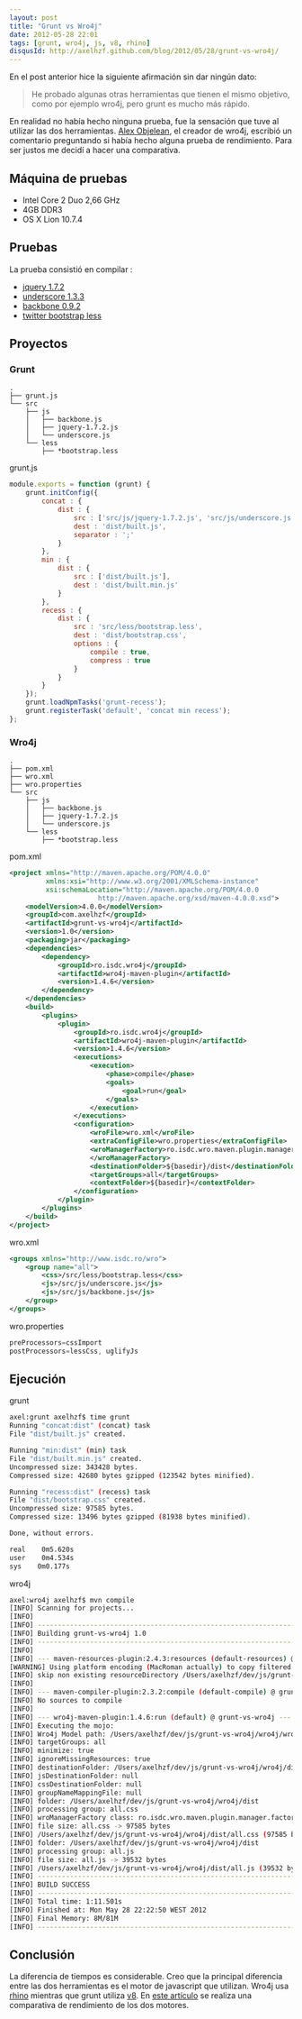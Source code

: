 ```yaml
---
layout: post
title: "Grunt vs Wro4j"
date: 2012-05-28 22:01
tags: [grunt, wro4j, js, v8, rhino]
disqusId: http://axelhzf.github.com/blog/2012/05/28/grunt-vs-wro4j/
---
```


En el post anterior hice la siguiente afirmación sin dar ningún dato:


> He probado algunas otras herramientas que tienen el mismo objetivo, como por ejemplo wro4j, pero grunt es mucho más rápido.
    
En realidad no había hecho ninguna prueba, fue la sensación que tuve al utilizar las dos herramientas. [Alex Objelean](http://www.twitter.com/alexobjelean), el creador de wro4j, escribió un comentario preguntando si había hecho alguna prueba de rendimiento. Para ser justos me decidí a hacer una comparativa.

## Máquina de pruebas

* Intel Core 2 Duo 2,66 GHz
* 4GB DDR3
* OS X Lion 10.7.4

## Pruebas

La prueba consistió en compilar :

* [jquery 1.7.2](http://code.jquery.com/jquery-1.7.2.js)
* [underscore 1.3.3](http://underscorejs.org/underscore.js)
* [backbone 0.9.2](http://backbonejs.org/backbone.js)
* [twitter bootstrap less](https://github.com/twitter/bootstrap/tree/master/less)

## Proyectos

### Grunt

    .
    ├── grunt.js
    └── src
        ├── js
        │   ├── backbone.js
        │   ├── jquery-1.7.2.js
        │   └── underscore.js
        └── less
            ├── *bootstrap.less


grunt.js

```javascript
module.exports = function (grunt) {
    grunt.initConfig({
        concat : {
            dist : {
                src : ['src/js/jquery-1.7.2.js', 'src/js/underscore.js', 'src/js/backbone.js'],
                dest : 'dist/built.js',
                separator : ';'
            }
        },
        min : {
            dist : {
                src : ['dist/built.js'],
                dest : 'dist/built.min.js'
            }
        },
        recess : {
            dist : {
                src : 'src/less/bootstrap.less',
                dest : 'dist/bootstrap.css',
                options : {
                    compile : true,
                    compress : true
                }
            }
        }
    });
    grunt.loadNpmTasks('grunt-recess');
    grunt.registerTask('default', 'concat min recess');
};
```

### Wro4j

    .
    ├── pom.xml
    ├── wro.xml
    ├── wro.properties
    └── src
        ├── js
        │   ├── backbone.js
        │   ├── jquery-1.7.2.js
        │   └── underscore.js
        └── less
            ├── *bootstrap.less


pom.xml
```xml
<project xmlns="http://maven.apache.org/POM/4.0.0"
         xmlns:xsi="http://www.w3.org/2001/XMLSchema-instance"
         xsi:schemaLocation="http://maven.apache.org/POM/4.0.0
                      http://maven.apache.org/xsd/maven-4.0.0.xsd">
    <modelVersion>4.0.0</modelVersion>
    <groupId>com.axelhzf</groupId>
    <artifactId>grunt-vs-wro4j</artifactId>
    <version>1.0</version>
    <packaging>jar</packaging>
    <dependencies>
        <dependency>
            <groupId>ro.isdc.wro4j</groupId>
            <artifactId>wro4j-maven-plugin</artifactId>
            <version>1.4.6</version>
        </dependency>
    </dependencies>
    <build>
        <plugins>
            <plugin>
                <groupId>ro.isdc.wro4j</groupId>
                <artifactId>wro4j-maven-plugin</artifactId>
                <version>1.4.6</version>
                <executions>
                    <execution>
                        <phase>compile</phase>
                        <goals>
                            <goal>run</goal>
                        </goals>
                    </execution>
                </executions>
                <configuration>
                    <wroFile>wro.xml</wroFile>
                    <extraConfigFile>wro.properties</extraConfigFile>
                    <wroManagerFactory>ro.isdc.wro.maven.plugin.manager.factory.ConfigurableWroManagerFactory
                    </wroManagerFactory>
                    <destinationFolder>${basedir}/dist</destinationFolder>
                    <targetGroups>all</targetGroups>
                    <contextFolder>${basedir}</contextFolder>
                </configuration>
            </plugin>
        </plugins>
    </build>
</project>
```

wro.xml
```xml
<groups xmlns="http://www.isdc.ro/wro">
    <group name="all">
        <css>/src/less/bootstrap.less</css>
        <js>/src/js/underscore.js</js>
        <js>/src/js/backbone.js</js>
    </group>
</groups>
```

wro.properties
```javascript
preProcessors=cssImport
postProcessors=lessCss, uglifyJs
```

## Ejecución

grunt
```bash
axel:grunt axelhzf$ time grunt
Running "concat:dist" (concat) task
File "dist/built.js" created.

Running "min:dist" (min) task
File "dist/built.min.js" created.
Uncompressed size: 343428 bytes.
Compressed size: 42680 bytes gzipped (123542 bytes minified).

Running "recess:dist" (recess) task
File "dist/bootstrap.css" created.
Uncompressed size: 97585 bytes.
Compressed size: 13496 bytes gzipped (81938 bytes minified).

Done, without errors.

real    0m5.620s
user    0m4.534s
sys    0m0.177s
```
wro4j
```bash
axel:wro4j axelhzf$ mvn compile
[INFO] Scanning for projects...
[INFO]                                                                         
[INFO] ------------------------------------------------------------------------
[INFO] Building grunt-vs-wro4j 1.0
[INFO] ------------------------------------------------------------------------
[INFO] 
[INFO] --- maven-resources-plugin:2.4.3:resources (default-resources) @ grunt-vs-wro4j ---
[WARNING] Using platform encoding (MacRoman actually) to copy filtered resources, i.e. build is platform dependent!
[INFO] skip non existing resourceDirectory /Users/axelhzf/dev/js/grunt-vs-wro4j/wro4j/src/main/resources
[INFO] 
[INFO] --- maven-compiler-plugin:2.3.2:compile (default-compile) @ grunt-vs-wro4j ---
[INFO] No sources to compile
[INFO] 
[INFO] --- wro4j-maven-plugin:1.4.6:run (default) @ grunt-vs-wro4j ---
[INFO] Executing the mojo: 
[INFO] Wro4j Model path: /Users/axelhzf/dev/js/grunt-vs-wro4j/wro4j/wro.xml
[INFO] targetGroups: all
[INFO] minimize: true
[INFO] ignoreMissingResources: true
[INFO] destinationFolder: /Users/axelhzf/dev/js/grunt-vs-wro4j/wro4j/dist
[INFO] jsDestinationFolder: null
[INFO] cssDestinationFolder: null
[INFO] groupNameMappingFile: null
[INFO] folder: /Users/axelhzf/dev/js/grunt-vs-wro4j/wro4j/dist
[INFO] processing group: all.css
[INFO] wroManagerFactory class: ro.isdc.wro.maven.plugin.manager.factory.ConfigurableWroManagerFactory
[INFO] file size: all.css -> 97585 bytes
[INFO] /Users/axelhzf/dev/js/grunt-vs-wro4j/wro4j/dist/all.css (97585 bytes)
[INFO] folder: /Users/axelhzf/dev/js/grunt-vs-wro4j/wro4j/dist
[INFO] processing group: all.js
[INFO] file size: all.js -> 39532 bytes
[INFO] /Users/axelhzf/dev/js/grunt-vs-wro4j/wro4j/dist/all.js (39532 bytes)
[INFO] ------------------------------------------------------------------------
[INFO] BUILD SUCCESS
[INFO] ------------------------------------------------------------------------
[INFO] Total time: 1:11.501s
[INFO] Finished at: Mon May 28 22:22:50 WEST 2012
[INFO] Final Memory: 8M/81M
[INFO] ------------------------------------------------------------------------
```

## Conclusión

La diferencia de tiempos es considerable. Creo que la principal diferencia entre las dos herramientas es el motor de javascript que utilizan. Wro4j usa [rhino](http://www.mozilla.org/rhino/) mientras que grunt utiliza [v8](http://code.google.com/p/v8/). En [este artículo](http://axtaxt.wordpress.com/2011/09/25/benchmark-rhino-vs-chrome-v8-on-server-side/) se realiza una comparativa de rendimiento de los dos motores.